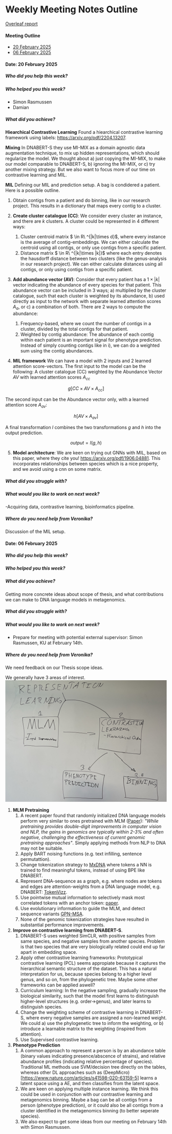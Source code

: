 # Weekly Meeting Notes Outline

[Overleaf report](https://www.overleaf.com/project/679796b5a02b660e4f96beff)

#### Meeting Outline
* [20 February 2025](#date-30-january-2025)
* [06 February 2025](#date-30-january-2025)



#### Date: 20 February 2025

##### Who did you help this week?

##### Who helped you this week?

  - Simon Rasmussen
  - Damian 

##### What did you achieve?


**Hiearchical Contrastive Learning**
Found a hiearchical contrastive learning framework using labels: https://arxiv.org/pdf/2204.13207. 

**Mixing**
In DNABERT-S they use MI-MIX as a domain agnostic data augmentation technique, to mix up hidden representations, which should regularize the model. We thought about a) just copying the MI-MIX, to make our model comparable to DNABERT-S, b) ignoring the MI-MIX, or c) try another mixing strategy. But we also want to focus more of our time on contrastive learning and MIL.   

**MIL**
Defining our MIL and prediction setup. A bag is condidered a patient. Here is a possible outline.

1. Obtain contigs from a patient and do binning, like in our research project. This results in a dictionary that maps every contig to a cluster.
   
2. **Create cluster catalogue (CC)**: We consider every cluster an instance, and there are *k* clusters. A cluster could be represented in 4 different ways:
   1. Cluster centroid matrix $ \in R\ ^{|k|\times d}$, where every instance is the average of contig-embeddings. We can either calculate the centroid using all contigs, or only use contigs from a specific patient.
   2. Distance matrix $ \in R\ ^{|k|\times |k|}$ where each entry denotes the hausdorff distance between two clusters (like the genus-analysis in our research project). We can either calculate distances using all contigs, or only using contigs from a specific patient.
3. **Add abundance vector (AV)**: Consider that every patient has a $1 \times |k|$ vector indicating the abundance of every species for that patient. This abundance vector can be included in 3 ways; a)  multiplied by the cluster catalogue, such that each cluster is weighted by its abundance, b) used directly as input to the network with separate learned attention scores $A_a$, or c) a combination of both. There are 2 ways to compute the abundance:
   1. Frequency-based, where we count the number of contigs in a cluster, divided by the total contigs for that patient. 
   2. Weighted by contig abundance: The abundance of each contig within each patient is an important signal for phenotype prediction. Instead of simply counting contigs like in i), we can do a weighted sum using the contig abundances. 
4. **MIL framework** We can have a model with 2 inputs and 2 learned attention score-vectors. The first input to the model can be the following: A cluster catalogue (CC) weighted by the Abundance Vector $AV$ with learned attention scores $A_{cc}$

$$g[CC \times AV \times A_{cc}]$$

The second input can be the Abundance vector only, with a learned attention score $A_{av}$:

$$h[AV \times A_{av}]$$

A final transformation $l$ combines the two transformations $g$ and $h$ into the output prediction.

$$ output = l(g, h) $$

5. **Model architecture**: We are keen on trying out GNNs with MIL, based on this paper, where they cite you! https://arxiv.org/pdf/1906.04881. This incorporates relationships between species which is a nice property, and we avoid using a cnn on some matrix. 


##### What did you struggle with?

##### What would you like to work on next week?

-Acquiring data, contrastive learning, bioinformatics pipeline. 

##### Where do you need help from Veronika?

Discussion of the MIL setup.
  









#### Date: 06 February 2025

##### Who did you help this week?

##### Who helped you this week?

##### What did you achieve?

Getting more concrete ideas about scope of thesis, and what contributions we can make to DNA language models in metagenomics.

##### What did you struggle with?


##### What would you like to work on next week?

- Prepare for meeting with potential external supervisor: Simon Rasmussen, KU at February 14th.

##### Where do you need help from Veronika?

We need feedback on our Thesis scope ideas.

We generally have 3 areas of interest.
![Overview of Ideas](./images/representation_learning_framework.jpeg)

1. **MLM Pretraining**
   1. A recent paper found that randomly initialized DNA language models perform very similar to ones pretrained with MLM ([Paper](https://www.biorxiv.org/content/10.1101/2024.12.18.628606v1.full.pdf)): *"While pretraining provides double-digit improvements in computer vision and NLP, the gains in genomics are typically within 2-3% and often negative, challenging the effectiveness of current genomic pretraining approaches"*. Simply applying methods from NLP to DNA may not be suitable.
   2. Apply BART noising functions (e.g. text infilling, sentence permutattion).
   3. Change tokenization strategy to [MxDNA](https://arxiv.org/pdf/2412.13716) where tokens a NN is trained to find meaningful tokens, instead of using BPE like DNABERT.
   4. Represent DNA-sequence as a graph, e.g. where nodes are tokens and edges are attention-weights from a DNA language model, e.g. DNABERT: [TokenVizz](https://arxiv.org/pdf/2408.07180).
   5. Use pointwise mutual information to selectively mask most correlated tokens with an anchor token: [paper](https://arxiv.org/pdf/2408.07180).
   6. Use evolutionary information to guide the MLM, and detect sequence variants [GPN-MSA](https://www.biorxiv.org/content/10.1101/2023.10.10.561776v1.full).
   7. None of the genomic tokenization strategies have resulted in substantial performance improvements.
2. **Improve on contrastive learning from DNABERT-S**.
   1. DNABERT-S uses weighted SimCLR, with positive samples from same species, and negative samples from another species. Problem is that two species that are very biologically related could end up far apart in embedding space.
   2. Apply other contrastive learning frameworks: Prototypical contrastive learning (PCL) seems appropiate because it captures the hierarchical semantic structure of the dataset. This has a natural interpretation for us, because species belong to a higher level genus, and so on, from the phylogenetic tree. Maybe some other frameworks can be applied aswell? 
   3. Curriculum learning: In the negative sampling, gradually increase the biological similarity, such that the model first learns to distinguish higher-level structures (e.g. order->genus), and later learns to distinguish species. 
   4. Change the weighting scheme of contrastive learning in DNABERT-S, where every negative samples are assigned a non-learned weight. We could a) use the phylogenetic tree to inform the weighting, or b) introduce a learnable matrix to the weighting (inspired from attention).  
   5. Use Supervised contrastive learning. 
3. **Phenotype Prediction** 
   1. A common approach to represent a person is by an abundance table (binary values indicating presence/abscence of strains), and relative abundance profiles (indicating relative percentage of species). Traditional ML methods use SVM/decision tree directly on the tables, whereas other DL approaches such as (DeepMicro)[https://www.nature.com/articles/s41598-020-63159-5] learns a latent space using a AE, and then classifies from the latent space. 
   2. We are keen on applying multiple instance learning. We think this could be used in conjunction with our contrastive learning and metagenomics binning. Maybe a bag can be all contigs from a person (phenotype prediction), or it could also be all contigs from a cluster identified in the metagenomics binning (to better seperate species). 
   3. We also expect to get some ideas from our meeting on February 14th with Simon Rasmussen.







